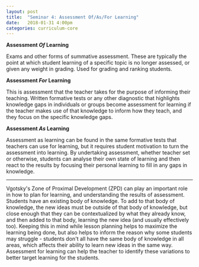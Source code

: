```yaml
---
layout: post
title:  "Seminar 4: Assessment Of/As/For Learning"
date:   2018-01-31 4:00pm
categories: curriculum-core
---
```

**Assessment *Of* Learning**

Exams and other forms of summative assessment. These are typically the point at which student learning of a specific topic is no longer assessed, or given any weight in grading. Used for grading and ranking students.

**Assessment *For* Learning**

This is assessment that the teacher takes for the purpose of informing their teaching. Written formative tests or any other diagnostic that highlights knowledge gaps in individuals or groups become assessment for learning if the teacher makes use of that knowledge to inform how they teach, and they focus on the specific knowledge gaps.

**Assessment *As* Learning**

Assessment as learning can be found in the same formative tests that teachers can use for learning, but it requires student motivation to turn the assessment into learning. By undertaking assessment, whether teacher set or otherwise, students can analyse their own state of learning and then react to the results by focusing their personal learning to fill in any gaps in knowledge.

---


Vgotsky's Zone of Proximal Development (ZPD) can play an important role in how to plan for learning, and understanding the results of assessment. Students have an existing body of knowledge. To add to that body of knowledge, the new ideas must be outside of that body of knowledge, but close enough that they can be contextualized by what they already know, and then added to that body, learning the new idea (and usually effectively too). Keeping this in mind while lesson planning helps to maximize the learning being done, but also helps to inform the reason why some students may struggle - students don't all have the same body of knowledge in all areas, which affects their ability to learn new ideas in the same way. Assessment for learning can help the teacher to identify these variations to better target learning for the students.